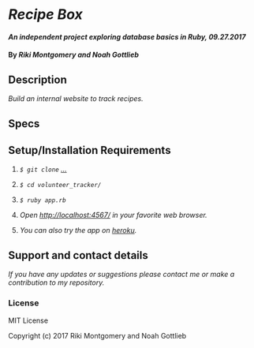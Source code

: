 # _Recipe Box_

#### _An independent project exploring database basics in Ruby, 09.27.2017_

#### By _Riki Montgomery and Noah Gottlieb_

## Description

_Build an internal website to track recipes._

## Specs



## Setup/Installation Requirements

1. _`$ git clone` [...](...)_

2. _`$ cd volunteer_tracker/`_

3. _`$ ruby app.rb`_

4. _Open [http://localhost:4567/](http://localhost:4567/) in your favorite web browser._

5. _You can also try the app on [heroku](...)._

## Support and contact details

_If you have any updates or suggestions please contact me or make a contribution to my repository._

### License

MIT License

Copyright (c) 2017 Riki Montgomery and Noah Gottlieb
